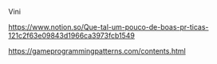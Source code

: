 Vini

https://www.notion.so/Que-tal-um-pouco-de-boas-pr-ticas-121c2f63e09843d1966ca3973fcb1549

https://gameprogrammingpatterns.com/contents.html

